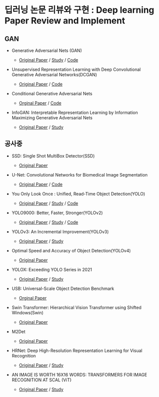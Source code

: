 # 딥러닝 논문 리뷰와 구현 : Deep learning Paper Review and Implement

## GAN

- Generative Adversarial Nets (GAN)
    - [Original Paper](https://arxiv.org/abs/1406.2661) / [Study](https://github.com/Junhyuk93/studying-deep-learning-paper/blob/main/GAN/Study.md) / [Code](https://github.com/Junhyuk93/studying-deep-learning-paper/blob/main/GAN/pytorch_GAN.ipynb)


- Unsupervised Representation Learning with Deep Convolutional Generative Adversarial Networks(DCGAN)
    - [Original Paper](https://arxiv.org/abs/1511.06434) / [Code](https://github.com/Junhyuk93/studying-deep-learning-paper/tree/main/DCGAN)

- Conditional Generative Adversarial Nets
    - [Orginal Paper](https://arxiv.org/pdf/1411.1784.pdf) / [Code](https://github.com/Junhyuk93/PyTorchImplementation/blob/main/CGAN/CGAN_Code.ipynb)

- InfoGAN:  Interpretable Representation Learning by Information Maximizing Generative Adversarial Nets
    - [Original Paper](https://arxiv.org/pdf/1606.03657.pdf) / [Study](https://controllable-ai.tistory.com/50)

## 공사중

- SSD: Single Shot MultiBox Detector(SSD)
    - [Original Paper](https://arxiv.org/pdf/1512.02325.pdf) 

- U-Net: Convolutional Networks for Biomedical Image Segmentation
    - [Original Paper](https://arxiv.org/pdf/1505.04597.pdf) / [Code](https://github.com/Junhyuk93/studying-deep-learning-paper/tree/main/UNet)

- You Only Look Once : Unified, Read-Time Object Detection(YOLO)
    - [Original Paper](https://arxiv.org/pdf/1506.02640.pdf) / [Study](https://github.com/Junhyuk93/PyTorchImplementation/blob/main/YOLO/Yolo%20.pdf) / [Code](https://github.com/Junhyuk93/PyTorchImplementation/tree/main/YOLO/Code)

- YOLO9000: Better, Faster, Stronger(YOLOv2)
    - [Original Paper](https://arxiv.org/pdf/1612.08242.pdf) / [Study](https://github.com/Junhyuk93/PyTorchImplementation/blob/main/YOLOv2/Yolov2.pdf) / [Code]()

- YOLOv3: An Incremental Improvement(YOLOv3)
    - [Original Paper](https://arxiv.org/pdf/1804.02767.pdf) / [Study](https://github.com/Junhyuk93/studying-deep-learning-paper/blob/main/YOLOv3/Yolov3.pdf)

- Optimal Speed and Accuracy of Object Detection(YOLOv4)
    - [Original Paper](https://arxiv.org/pdf/2004.10934.pdf)

- YOLOX: Exceeding YOLO Series in 2021
    - [Original Paper](https://arxiv.org/pdf/2107.08430.pdf) / [Study](https://github.com/Junhyuk93/studying-deep-learning-paper/blob/main/YOLOX/YOLOX_review.md)

- USB: Universal-Scale Object Detection Benchmark
    - [Orginal Paper](https://arxiv.org/pdf/2103.14027.pdf)

- Swin Transformer: Hierarchical Vision Transformer using Shifted Windows(Swin)
    - [Original Paper](https://arxiv.org/pdf/2103.14030)

- M2Det
    - [Original Paper](https://arxiv.org/pdf/1811.04533.pdf)  

- HRNet: Deep High-Resolution Representation Learning for Visual Recognition
    - [Original Paper](https://arxiv.org/pdf/1908.07919.pdf) / [Study](https://junhyuk93.github.io/segmentation,/hrnet/2021/10/25/Ai-BoostCamp-P_stage-HRNet/)

- AN IMAGE IS WORTH 16X16 WORDS: TRANSFORMERS FOR IMAGE RECOGNITION AT SCAL (ViT)
    - [Original Paper](https://arxiv.org/pdf/2010.11929.pdf) / [Study](https://github.com/Junhyuk93/studying-deep-learning-paper/blob/main/ViT/ViT_study.md)
